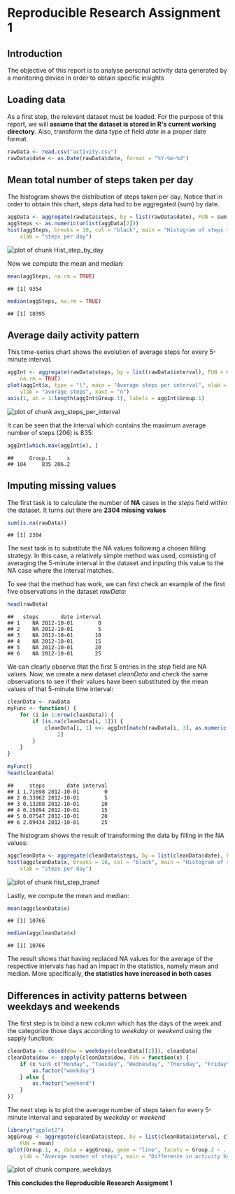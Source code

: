 Reproducible Research Assignment 1
========================================================

## Introduction

The objective of this report is to analyse personal activity data generated by a monitoring device in order to obtain specific insights

## Loading data

As a first step, the relevant dataset must be loaded. For the purpose of this report, we will **assume that the dataset is stored in R's current working directory**.
Also, transform the data type of field *date* in a proper date format.


```r
rawData <- read.csv("activity.csv")
rawData$date <- as.Date(rawData$date, format = "%Y-%m-%d")
```


## Mean total number of steps taken per day

The histogram shows the distribution of steps taken per day. Notice that in order to obtain this chart, *steps* data had to be aggregated (sum) by date.

```r
aggData <- aggregate(rawData$steps, by = list(rawData$date), FUN = sum, na.rm = TRUE)
aggSteps <- as.numeric(unlist(aggData[2]))
hist(aggSteps, breaks = 10, col = "black", main = "Histogram of steps taken per day", 
    xlab = "steps per day")
```

![plot of chunk Hist_step_by_day](figure/Hist_step_by_day.png) 

Now we compute the mean and median:

```r
mean(aggSteps, na.rm = TRUE)
```

```
## [1] 9354
```

```r
median(aggSteps, na.rm = TRUE)
```

```
## [1] 10395
```


## Average daily activity pattern

This time-series chart shows the evolution of average steps for every 5-minute interval. 

```r
aggInt <- aggregate(rawData$steps, by = list(rawData$interval), FUN = mean, 
    na.rm = TRUE)
plot(aggInt$x, type = "l", main = "Average steps per interval", xlab = "5-minute interval", 
    ylab = "average steps", xaxt = "n")
axis(1, at = 1:length(aggInt$Group.1), labels = aggInt$Group.1)
```

![plot of chunk avg_steps_per_interval](figure/avg_steps_per_interval.png) 

It can be seen that the interval which contains the maximum  average number of steps (206) is 835:

```r
aggInt[which.max(aggInt$x), ]
```

```
##     Group.1     x
## 104     835 206.2
```


## Imputing missing values

The first task is to calculate the number of **NA** cases in the *steps* field within the dataset. It turns out there are **2304 missing values** 


```r
sum(is.na(rawData))
```

```
## [1] 2304
```


The next task is to substitute the NA values following a chosen filling strategy. In this case, a relatively simple method was used, consisting of averaging the 5-minute interval in the dataset and inputing this value to the NA case where the interval matches. 

To see that the method has work, we can first check an example of the first five observations in the dataset *rawData*:


```r
head(rawData)
```

```
##   steps       date interval
## 1    NA 2012-10-01        0
## 2    NA 2012-10-01        5
## 3    NA 2012-10-01       10
## 4    NA 2012-10-01       15
## 5    NA 2012-10-01       20
## 6    NA 2012-10-01       25
```

We can clearly observe that the first 5 entries in the *step* field are NA values. Now, we create a new dataset *cleanData* and check the same observations to see if their values have been substituted by the mean values of that 5-minute time interval:


```r
cleanData <- rawData
myFunc <- function() {
    for (i in 1:nrow(cleanData)) {
        if (is.na(cleanData[i, 1])) {
            cleanData[i, 1] <<- aggInt[match(rawData[i, 3], as.numeric(aggInt$Group.1)), 
                2]
        }
    }
}

myFunc()
head(cleanData)
```

```
##     steps       date interval
## 1 1.71698 2012-10-01        0
## 2 0.33962 2012-10-01        5
## 3 0.13208 2012-10-01       10
## 4 0.15094 2012-10-01       15
## 5 0.07547 2012-10-01       20
## 6 2.09434 2012-10-01       25
```


The histogram shows the result of transforming the data by filling in the NA values:

```r
aggcleanData <- aggregate(cleanData$steps, by = list(cleanData$date), FUN = sum)
hist(aggcleanData$x, breaks = 10, col = "black", main = "Histogram of steps taken per day w/ NA values filled-in", 
    xlab = "steps per day")
```

![plot of chunk hist_step_transf](figure/hist_step_transf.png) 


Lastly, we compute the mean and median:

```r
mean(aggcleanData$x)
```

```
## [1] 10766
```

```r
median(aggcleanData$x)
```

```
## [1] 10766
```

The result shows that having replaced NA values for the average of the respective intervals has had an impact in the statistics, namely mean and median. More specifically, **the statistics have increased in both cases**

## Differences in activity patterns between weekdays and weekends

The first step is to bind a new column which has the days of the week and the categorize those days according to *weekday* or *weekend* using the sapply function:

```r
cleanData <- cbind(dow = weekdays(cleanData[[2]]), cleanData)
cleanData$dow <- sapply(cleanData$dow, FUN = function(x) {
    if (x %in% c("Monday", "Tuesday", "Wednesday", "Thursday", "Friday")) {
        as.factor("weekday")
    } else {
        as.factor("weekend")
    }
})
```


The next step is to plot the average number of steps taken for every 5-minute interval and separated by *weekday* or *weekend*

```r
library("ggplot2")
aggGroup <- aggregate(cleanData$steps, by = list(cleanData$interval, cleanData$dow), 
    FUN = mean)
qplot(Group.1, x, data = aggGroup, geom = "line", facets = Group.2 ~ ., xlab = "5-minute interval", 
    ylab = "Average number of steps", main = "Difference in activity by weekday/weekend")
```

![plot of chunk compare_weekdays](figure/compare_weekdays.png) 


**This concludes the Reproducible Research Assigment 1**
